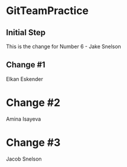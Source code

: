 # GitTeamPractice

## Initial Step
This is the change for Number 6 - Jake Snelson

## Change #1
Elkan Eskender

# Change #2
Amina Isayeva

# Change #3 
Jacob Snelson

